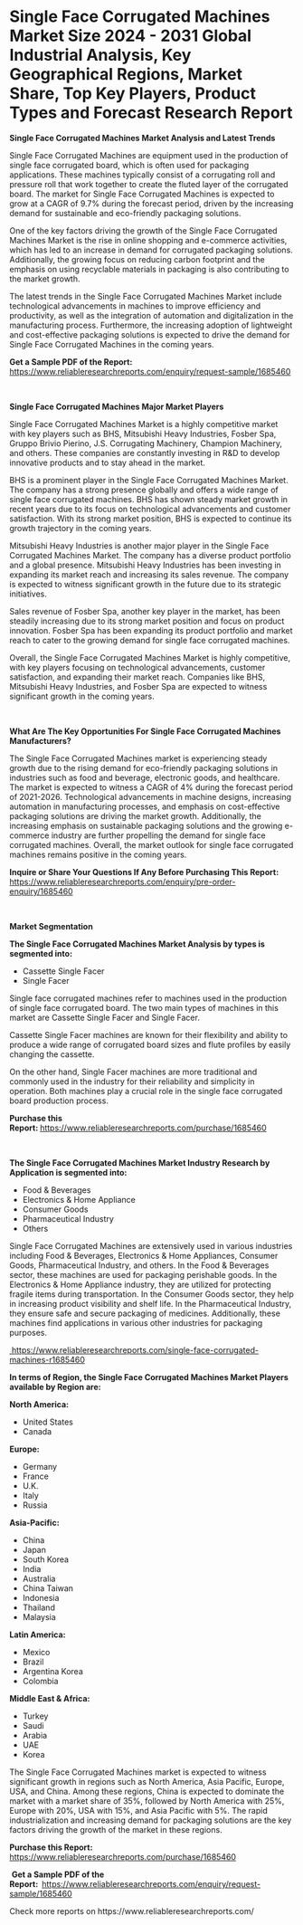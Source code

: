 <p><h1>Single Face Corrugated Machines Market Size 2024 - 2031 Global Industrial Analysis, Key Geographical Regions, Market Share, Top Key Players, Product Types and Forecast Research Report</h1></p><p><strong>Single Face Corrugated Machines Market Analysis and Latest Trends</strong></p>
<p><p>Single Face Corrugated Machines are equipment used in the production of single face corrugated board, which is often used for packaging applications. These machines typically consist of a corrugating roll and pressure roll that work together to create the fluted layer of the corrugated board. The market for Single Face Corrugated Machines is expected to grow at a CAGR of 9.7% during the forecast period, driven by the increasing demand for sustainable and eco-friendly packaging solutions.</p><p>One of the key factors driving the growth of the Single Face Corrugated Machines Market is the rise in online shopping and e-commerce activities, which has led to an increase in demand for corrugated packaging solutions. Additionally, the growing focus on reducing carbon footprint and the emphasis on using recyclable materials in packaging is also contributing to the market growth.</p><p>The latest trends in the Single Face Corrugated Machines Market include technological advancements in machines to improve efficiency and productivity, as well as the integration of automation and digitalization in the manufacturing process. Furthermore, the increasing adoption of lightweight and cost-effective packaging solutions is expected to drive the demand for Single Face Corrugated Machines in the coming years.</p></p>
<p><strong>Get a Sample PDF of the Report:&nbsp;</strong> <a href="https://www.reliableresearchreports.com/enquiry/request-sample/1685460">https://www.reliableresearchreports.com/enquiry/request-sample/1685460</a></p>
<p>&nbsp;</p>
<p><strong>Single Face Corrugated Machines Major Market Players</strong></p>
<p><p>Single Face Corrugated Machines Market is a highly competitive market with key players such as BHS, Mitsubishi Heavy Industries, Fosber Spa, Gruppo Brivio Pierino, J.S. Corrugating Machinery, Champion Machinery, and others. These companies are constantly investing in R&D to develop innovative products and to stay ahead in the market.</p><p>BHS is a prominent player in the Single Face Corrugated Machines Market. The company has a strong presence globally and offers a wide range of single face corrugated machines. BHS has shown steady market growth in recent years due to its focus on technological advancements and customer satisfaction. With its strong market position, BHS is expected to continue its growth trajectory in the coming years.</p><p>Mitsubishi Heavy Industries is another major player in the Single Face Corrugated Machines Market. The company has a diverse product portfolio and a global presence. Mitsubishi Heavy Industries has been investing in expanding its market reach and increasing its sales revenue. The company is expected to witness significant growth in the future due to its strategic initiatives.</p><p>Sales revenue of Fosber Spa, another key player in the market, has been steadily increasing due to its strong market position and focus on product innovation. Fosber Spa has been expanding its product portfolio and market reach to cater to the growing demand for single face corrugated machines.</p><p>Overall, the Single Face Corrugated Machines Market is highly competitive, with key players focusing on technological advancements, customer satisfaction, and expanding their market reach. Companies like BHS, Mitsubishi Heavy Industries, and Fosber Spa are expected to witness significant growth in the coming years.</p></p>
<p>&nbsp;</p>
<p><strong>What Are The Key Opportunities For Single Face Corrugated Machines Manufacturers?</strong></p>
<p><p>The Single Face Corrugated Machines market is experiencing steady growth due to the rising demand for eco-friendly packaging solutions in industries such as food and beverage, electronic goods, and healthcare. The market is expected to witness a CAGR of 4% during the forecast period of 2021-2026. Technological advancements in machine designs, increasing automation in manufacturing processes, and emphasis on cost-effective packaging solutions are driving the market growth. Additionally, the increasing emphasis on sustainable packaging solutions and the growing e-commerce industry are further propelling the demand for single face corrugated machines. Overall, the market outlook for single face corrugated machines remains positive in the coming years.</p></p>
<p><strong>Inquire or Share Your Questions If Any Before Purchasing This Report:</strong> <a href="https://www.reliableresearchreports.com/enquiry/pre-order-enquiry/1685460">https://www.reliableresearchreports.com/enquiry/pre-order-enquiry/1685460</a></p>
<p>&nbsp;</p>
<p><strong>Market Segmentation</strong></p>
<p><strong>The Single Face Corrugated Machines Market Analysis by types is segmented into:</strong></p>
<p><ul><li>Cassette Single Facer</li><li>Single Facer</li></ul></p>
<p><p>Single face corrugated machines refer to machines used in the production of single face corrugated board. The two main types of machines in this market are Cassette Single Facer and Single Facer. </p><p>Cassette Single Facer machines are known for their flexibility and ability to produce a wide range of corrugated board sizes and flute profiles by easily changing the cassette. </p><p>On the other hand, Single Facer machines are more traditional and commonly used in the industry for their reliability and simplicity in operation. Both machines play a crucial role in the single face corrugated board production process.</p></p>
<p><strong>Purchase this Report:&nbsp;</strong><a href="https://www.reliableresearchreports.com/purchase/1685460">https://www.reliableresearchreports.com/purchase/1685460</a></p>
<p>&nbsp;</p>
<p><strong>The Single Face Corrugated Machines Market Industry Research by Application is segmented into:</strong></p>
<p><ul><li>Food & Beverages</li><li>Electronics & Home Appliance</li><li>Consumer Goods</li><li>Pharmaceutical Industry</li><li>Others</li></ul></p>
<p><p>Single Face Corrugated Machines are extensively used in various industries including Food & Beverages, Electronics & Home Appliances, Consumer Goods, Pharmaceutical Industry, and others. In the Food & Beverages sector, these machines are used for packaging perishable goods. In the Electronics & Home Appliance industry, they are utilized for protecting fragile items during transportation. In the Consumer Goods sector, they help in increasing product visibility and shelf life. In the Pharmaceutical Industry, they ensure safe and secure packaging of medicines. Additionally, these machines find applications in various other industries for packaging purposes.</p></p>
<p><a href="https://www.reliableresearchreports.com/single-face-corrugated-machines-r1685460">&nbsp;https://www.reliableresearchreports.com/single-face-corrugated-machines-r1685460</a></p>
<p><strong>In terms of Region, the Single Face Corrugated Machines Market Players available by Region are:</strong></p>
<p>
    <p> <strong> North America: </strong>
        <ul>
            <li>United States</li>
            <li>Canada</li>
        </ul>
        </p> 
    <p> <strong> Europe: </strong>
        <ul>
            <li>Germany</li>
            <li>France</li>
            <li>U.K.</li>
            <li>Italy</li>
            <li>Russia</li>
        </ul>
        </p> 
    <p> <strong> Asia-Pacific: </strong>
        <ul>
            <li>China</li>
            <li>Japan</li>
            <li>South Korea</li>
            <li>India</li>
            <li>Australia</li>
            <li>China Taiwan</li>
            <li>Indonesia</li>
            <li>Thailand</li>
            <li>Malaysia</li>
        </ul>
        </p> 
    <p> <strong> Latin America: </strong>
        <ul>
            <li>Mexico</li>
            <li>Brazil</li>
            <li>Argentina Korea</li>
            <li>Colombia</li>
        </ul>
        </p> 
    <p> <strong> Middle East & Africa: </strong>
        <ul>
            <li>Turkey</li>
            <li>Saudi</li>
            <li>Arabia</li>
            <li>UAE</li>
            <li>Korea</li>
        </ul>
    </p>
    </p>
<p><p>The Single Face Corrugated Machines market is expected to witness significant growth in regions such as North America, Asia Pacific, Europe, USA, and China. Among these regions, China is expected to dominate the market with a market share of 35%, followed by North America with 25%, Europe with 20%, USA with 15%, and Asia Pacific with 5%. The rapid industrialization and increasing demand for packaging solutions are the key factors driving the growth of the market in these regions.</p></p>
<p><strong>Purchase this Report: </strong><a href="https://www.reliableresearchreports.com/purchase/1685460">https://www.reliableresearchreports.com/purchase/1685460</a></p>
<p>&nbsp;<strong>Get a Sample PDF of the Report:&nbsp;&nbsp;</strong><a href="https://www.reliableresearchreports.com/enquiry/request-sample/1685460">https://www.reliableresearchreports.com/enquiry/request-sample/1685460</a></p>
<p><strong></strong></p>
<p>Check more reports on https://www.reliableresearchreports.com/</p>